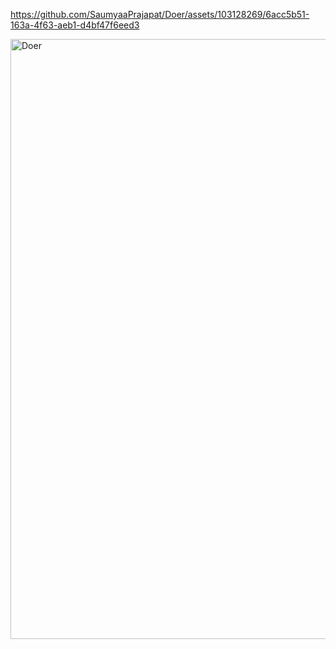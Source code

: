 https://github.com/SaumyaaPrajapat/Doer/assets/103128269/6acc5b51-163a-4f63-aeb1-d4bf47f6eed3

<img width="960" alt="Doer" src="https://github.com/SaumyaaPrajapat/Doer/assets/103128269/d1b01fdc-dd40-46d4-9883-e69a745d1ce8">
